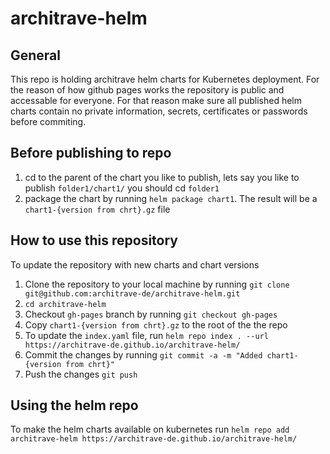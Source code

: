 # architrave-helm
## General
This repo is holding architrave helm charts for Kubernetes deployment.
For the reason of how github pages works the repository is public and accessable for everyone. For that reason make sure all published helm charts contain no private information, secrets, certificates or passwords before commiting.

## Before publishing to repo
1. cd to the parent of the chart you like to publish, lets say you like to publish `folder1/chart1/` you should cd `folder1`
2. package the chart by running `helm package chart1`. The result will be a `chart1-{version from chrt}.gz` file

## How to use this repository
To update the repository with new charts and chart versions
1. Clone the repository to your local machine by running  `git clone git@github.com:architrave-de/architrave-helm.git`
2. `cd architrave-helm`
3. Checkout `gh-pages` branch by running `git checkout gh-pages`
4. Copy `chart1-{version from chrt}.gz` to the root of the the repo
5. To update the `index.yaml` file, run `helm repo index . --url https://architrave-de.github.io/architrave-helm/`
6. Commit the changes by running `git commit -a -m "Added chart1-{version from chrt}"`
7. Push the changes `git push`

## Using the helm repo
To make the helm charts available on kubernetes run `helm repo add architrave-helm https://architrave-de.github.io/architrave-helm/`